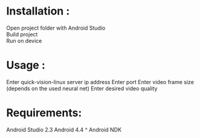 # Installation :
Open project folder with Android Studio </br>
Build project </br>
Run on device </br>

# Usage :
Enter quick-vision-linux server ip address
Enter port
Enter video frame size (depends on the used neural net)
Enter desired video quality

# Requirements:
Android Studio 2.3 
Android 4.4 ^
Android NDK 

